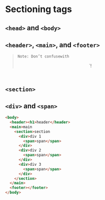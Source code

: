 # Sectioning tags



## `<head>` and `<body>`


## `<header>`, `<main>`, and `<footer>`

>` Note: Don’t confuse `<head>` with `<header>`!

## `<section>`


## `<div>` and `<span>`

```html
<body>
  <header><h1>header</header>
  <main>main
    <section>section
      <div>div 1
        <span>span</span>
      </div>
      <div>div 2
        <span>span</span>
      </div>
      <div>div 3
        <span>span</span>
      </div>
    </section>
  </main>
  <footer></footer>
</body>
```